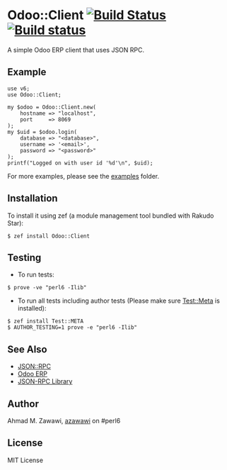 # Odoo::Client [![Build Status](https://travis-ci.org/azawawi/perl6-odoo-client.svg?branch=master)](https://travis-ci.org/azawawi/perl6-odoo-client) [![Build status](https://ci.appveyor.com/api/projects/status/github/azawawi/perl6-odoo-client?svg=true)](https://ci.appveyor.com/project/azawawi/perl6-odoo-client/branch/master)

A simple Odoo ERP client that uses JSON RPC.

## Example

```Perl6
use v6;
use Odoo::Client;

my $odoo = Odoo::Client.new(
    hostname => "localhost",
    port     => 8069
);
my $uid = $odoo.login(
    database => "<database>",
    username => '<email>',
    password => "<password>"
);
printf("Logged on with user id '%d'\n", $uid);
```

For more examples, please see the [examples](examples) folder.

## Installation

To install it using zef (a module management tool bundled with Rakudo Star):

```
$ zef install Odoo::Client
```

## Testing

- To run tests:
```
$ prove -ve "perl6 -Ilib"
```

- To run all tests including author tests (Please make sure
[Test::Meta](https://github.com/jonathanstowe/Test-META) is installed):
```
$ zef install Test::META
$ AUTHOR_TESTING=1 prove -e "perl6 -Ilib"
```

## See Also

- [JSON::RPC](https://github.com/bbkr/jsonrpc)
- [Odoo ERP](http://odoo.com)
- [JSON-RPC Library](https://www.odoo.com/documentation/10.0/howtos/backend.html#json-rpc-library)

## Author

Ahmad M. Zawawi, [azawawi](https://github.com/azawawi/) on #perl6

## License

MIT License

